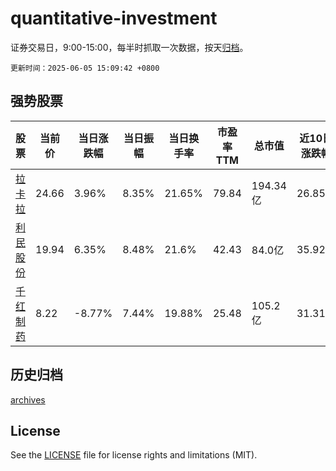 # quantitative-investment

证券交易日，9:00-15:00，每半时抓取一次数据，按天[归档](archives)。

`更新时间：2025-06-05 15:09:42 +0800`

## 强势股票

|股票|当前价|当日涨跌幅|当日振幅|当日换手率|市盈率TTM|总市值|近10日涨跌幅|
|----|----|----|----|----|----|----|----|
|[拉卡拉](https://xueqiu.com/S/SZ300773)|24.66|3.96%|8.35%|21.65%|79.84|194.34亿|26.85%|
|[利民股份](https://xueqiu.com/S/SZ002734)|19.94|6.35%|8.48%|21.6%|42.43|84.0亿|35.92%|
|[千红制药](https://xueqiu.com/S/SZ002550)|8.22|-8.77%|7.44%|19.88%|25.48|105.2亿|31.31%|

## 历史归档

[archives](archives)

## License

See the [LICENSE](LICENSE) file for license rights and limitations (MIT).